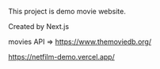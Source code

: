 
This project is demo movie website. 

Created by Next.js

movies API => https://www.themoviedb.org/

https://netfilm-demo.vercel.app/
